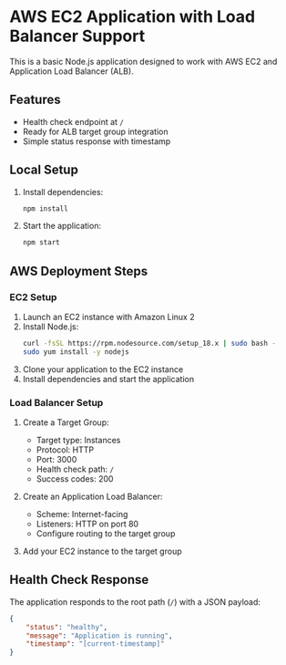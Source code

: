 # AWS EC2 Application with Load Balancer Support

This is a basic Node.js application designed to work with AWS EC2 and Application Load Balancer (ALB).

## Features
- Health check endpoint at `/`
- Ready for ALB target group integration
- Simple status response with timestamp

## Local Setup
1. Install dependencies:
   ```bash
   npm install
   ```
2. Start the application:
   ```bash
   npm start
   ```

## AWS Deployment Steps

### EC2 Setup
1. Launch an EC2 instance with Amazon Linux 2
2. Install Node.js:
   ```bash
   curl -fsSL https://rpm.nodesource.com/setup_18.x | sudo bash -
   sudo yum install -y nodejs
   ```
3. Clone your application to the EC2 instance
4. Install dependencies and start the application

### Load Balancer Setup
1. Create a Target Group:
   - Target type: Instances
   - Protocol: HTTP
   - Port: 3000
   - Health check path: `/`
   - Success codes: 200

2. Create an Application Load Balancer:
   - Scheme: Internet-facing
   - Listeners: HTTP on port 80
   - Configure routing to the target group

3. Add your EC2 instance to the target group

## Health Check Response
The application responds to the root path (`/`) with a JSON payload:
```json
{
    "status": "healthy",
    "message": "Application is running",
    "timestamp": "[current-timestamp]"
}
```